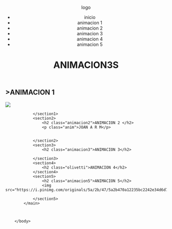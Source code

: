 <!DOCTYPE html>
<html lang="en">
    <head>
        <meta charset="UTF-8">
        <meta http-equiv="X-UA-Compatible" content="IE=edge">
        <meta name="viewport" content="width=device-width, initial-scale=1.0">
        <title>Document</title>
        <link rel="stylesheet" href="estilos.css">
    </head>
        <body>
            <header>
                <nav>
                    <p>logo</p>
                    <ul>
                        <li>inicio</li>
                        <li>animacion 1</li>
                        <li>animacion 2</li>
                        <li>animacion 3</li>
                        <li>animacion 4</li>
                        <li>animacion 5</li>
                    </ul>
                </nav>
                <h1>ANIMACION3S</h1>
            </header>
            <main>
                <section1 class="animacion1">
                    <h2 ></i>>ANIMACION 1</h2>
                    <img src="https://www.xtrafondos.com/wallpapers/resoluciones/19/galaxia-en-el-espacio_1920x1080_4052.jpg" class="img1" >

                </section1>
                <section2>
                    <h2 class="animacion2">ANIMACION 2 </h2>
                    <p class="anim">JOAN A R M</p>
                   
                    
                </section2>
                <section3>
                    <h2 class="animacion3">ANIMACION 3</h2>
                    
                </section3>
                <section4>
                    <h2 class="olivetti">ANIMACION 4</h2>
                </section4>
                <section5>
                    <h2 class="animacion5">ANIMACION 5</h2>
                    <img src="https://i.pinimg.com/originals/5a/2b/47/5a2b470a12235bc2242e34d6d765b953.jpg"class="img2">
                    
                </section5>
            </main>
   

        
        </body>

  

</html>
